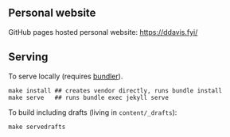 ## Personal website

GitHub pages hosted personal website: https://ddavis.fyi/

## Serving

To serve locally (requires [bundler](http://bundler.io/)).

```
make install ## creates vendor directly, runs bundle install
make serve   ## runs bundle exec jekyll serve
```

To build including drafts (living in `content/_drafts`):

```
make servedrafts
```
